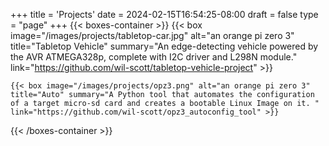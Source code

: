 +++
title = 'Projects'
date = 2024-02-15T16:54:25-08:00
draft = false
type = "page"
+++
{{< boxes-container >}}
    {{< box image="/images/projects/tabletop-car.jpg" alt="an orange pi zero 3" title="Tabletop Vehicle" summary="An edge-detecting vehicle powered by the AVR ATMEGA328p, complete with I2C driver and L298N module." link="https://github.com/wil-scott/tabletop-vehicle-project" >}}

    {{< box image="/images/projects/opz3.png" alt="an orange pi zero 3" title="Auto" summary="A Python tool that automates the configuration of a target micro-sd card and creates a bootable Linux Image on it. " link="https://github.com/wil-scott/opz3_autoconfig_tool" >}}

{{< /boxes-container >}}